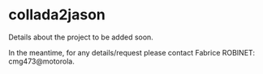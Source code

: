 collada2jason
=============

Details about the project to be added soon.

In the meantime, for any details/request please contact Fabrice ROBINET: cmg473@motorola.
